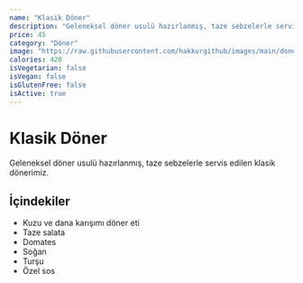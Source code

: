 ```yaml
---
name: "Klasik Döner"
description: "Geleneksel döner usulü hazırlanmış, taze sebzelerle servis edilen klasik dönerimiz"
price: 45
category: "Döner"
image: "https://raw.githubusercontent.com/hakkurgithub/images/main/doner-kebap.jpg"
calories: 420
isVegetarian: false
isVegan: false
isGlutenFree: false
isActive: true
---
```


# Klasik Döner

Geleneksel döner usulü hazırlanmış, taze sebzelerle servis edilen klasik dönerimiz.

## İçindekiler
- Kuzu ve dana karışımı döner eti
- Taze salata
- Domates
- Soğan
- Turşu
- Özel sos